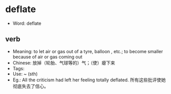 # deflate

- Word: deflate

## verb

- Meaning: to let air or gas out of a tyre, balloon , etc.; to become smaller because of air or gas coming out
- Chinese: 放掉（轮胎、气球等的）气；（使）瘪下来
- Tags: 
- Use: ~ (sth)
- Eg.: All the criticism had left her feeling totally deflated. 所有这些批评使她彻底失去了信心。

